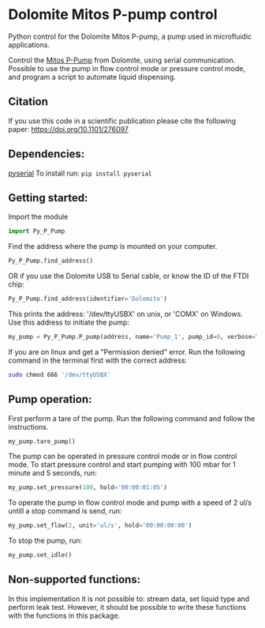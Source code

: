 # Dolomite Mitos P-pump control
Python control for the Dolomite Mitos P-pump, a pump used in microfluidic applications.

Control the [Mitos P-Pump](https://www.dolomite-microfluidics.com/product/mitos-p-pump/) from Dolomite, using serial communication.  
Possible to use the pump in flow control mode or pressure control mode, and program a script to automate liquid dispensing.  

## Citation
If you use this code in a scientific publication please cite the following paper: https://doi.org/10.1101/276097

## Dependencies:
[pyserial](https://pypi.python.org/pypi/pyserial)
To install run: ```pip install pyserial```

## Getting started:
Import the module
```python
import Py_P_Pump
```
Find the address where the pump is mounted on your computer.
```python
Py_P_Pump.find_address()
```
OR if you use the Dolomite USB to Serial cable, or know the ID of the FTDI chip:
```python
Py_P_Pump.find_address(identifier='Dolomite')
```
This prints the address: '/dev/ttyUSBX' on unix, or 'COMX' on Windows. Use this address to initiate the pump:
```python
my_pump = Py_P_Pump.P_pump(address, name='Pump_1', pump_id=0, verbose=True)
```
If you are on linux and get a "Permission denied" error. Run the following command in the terminal first with the correct address:
```bash
sudo chmod 666 '/dev/ttyUSBX'
```  

## Pump operation:
First perform a tare of the pump. Run the following command and follow the instructions.
```python
my_pump.tare_pump()
```
The pump can be operated in pressure control mode or in flow control mode. To start pressure control and start pumping with 100 mbar for 1 minute and 5 seconds, run:
```python
my_pump.set_pressure(100, hold='00:00:01:05')
```
To operate the pump in flow control mode and pump with a speed of 2 ul/s untill a stop command is send, run:
```python
my_pump.set_flow(2, unit='ul/s', hold='00:00:00:00')
```
To stop the pump, run:
```python
my_pump.set_idle()
```

## Non-supported functions:
In this implementation it is not possible to: stream data, set liquid type and perform leak test. However, it should be possible to write these functions with the functions in this package.
